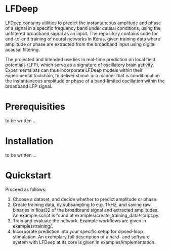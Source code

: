 # LFDeep

LFDeep contains utilities to predict the instantaneous amplitude and phase of a signal in a specific frequency band under causal conditions, using the unfiltered broadband signal as an input. The repository contains code for end-to-end training of neural networks in Keras, given training data where amplitude or phase are extracted from the broadband input using digital acausal filtering.

The projected and intended use lies in real-time prediction on local field potentials (LFP), which serve as a signature of oscillatory brain activity. Experimentalists can thus incorporate LFDeep models within their experimental toolchain, to deliver stimuli in a manner that is conditional on the instantaneous amplitude or phase of a band-limited oscillation within the broadband LFP signal.

# Prerequisities

to be written ...

# Installation

to be written ...

# Quickstart

Proceed as follows:

1. Choose a dataset, and decide whether to predict amplitude or phase.
1. Create training data, by subsampling to e.g. 1 kHz, and saving raw binaries in float32 of the broadbrand signal and extracted amplitudes. An example script is found at examples/create_training_data/script.py.
1. Train and evaluate the network. Example workflows are given in examples/training/.
1. Incorporate prediction into your specific setup for closed-loop stimulation. An exemplary full description of a hard- and software system with LFDeep at its core is given in examples/implementation.
